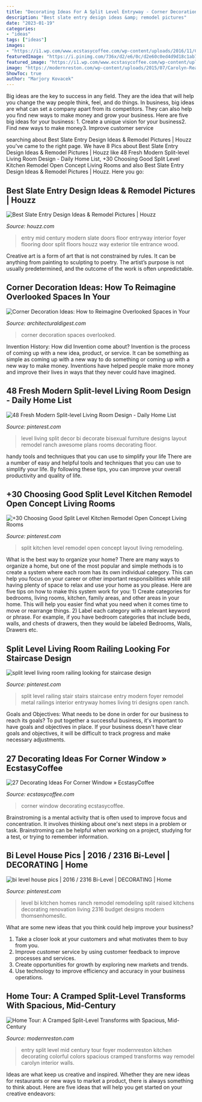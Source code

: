 ```yaml
---
title: "Decorating Ideas For A Split Level Entryway - Corner Decoration Ideas: How To Reimagine Overlooked Spaces In Your"
description: "Best slate entry design ideas &amp; remodel pictures"
date: "2023-01-19"
categories:
- "ideas"
tags: ["ideas"]
images:
- "https://i1.wp.com/www.ecstasycoffee.com/wp-content/uploads/2016/11/Corner-Window53.jpg?resize=600%2C762"
featuredImage: "https://i.pinimg.com/736x/d2/e6/0c/d2e60c0ed4d9d18c1ab7edf70aa7b9ab.jpg"
featured_image: "https://i1.wp.com/www.ecstasycoffee.com/wp-content/uploads/2016/11/Corner-Window53.jpg?resize=600%2C762"
image: "https://modernreston.com/wp-content/uploads/2015/07/Carolyn-Reams-home-tour-002.jpg"
ShowToc: true
author: "Marjory Kovacek"
---
```



Big ideas are the key to success in any field. They are the idea that will help you change the way people think, feel, and do things. In business, big ideas are what can set a company apart from its competitors. They can also help you find new ways to make money and grow your business. Here are five big ideas for your business: 1. Create a unique vision for your business2. Find new ways to make money3. Improve customer service
	

		
searching about Best Slate Entry Design Ideas &amp; Remodel Pictures | Houzz you've came to the right page. We have 8 Pics about Best Slate Entry Design Ideas &amp; Remodel Pictures | Houzz like 48 Fresh Modern Split-level Living Room Design - Daily Home List, +30 Choosing Good Split Level Kitchen Remodel Open Concept Living Rooms and also Best Slate Entry Design Ideas &amp; Remodel Pictures | Houzz. Here you go:
		
    
## Best Slate Entry Design Ideas &amp; Remodel Pictures | Houzz

<img loading=lazy src="https://st.hzcdn.com/fimgs/cd715cb800296d7d_5609-w500-h666-b0-p0--modern-entry.jpg" onerror="this.onerror=null;this.src='https://tse3.mm.bing.net/th?id=OIP.npz5RqcbQh3CJlCl0993lAHaJ3&amp;pid=15.1';" alt="Best Slate Entry Design Ideas &amp; Remodel Pictures | Houzz">

_Source: houzz.com_

>entry mid century modern slate doors floor entryway interior foyer flooring door split floors houzz way exterior tile entrance wood. 

	

Creative art is a form of art that is not constrained by rules. It can be anything from painting to sculpting to poetry. The artist’s purpose is not usually predetermined, and the outcome of the work is often unpredictable.

    
## Corner Decoration Ideas: How To Reimagine Overlooked Spaces In Your

<img loading=lazy src="https://media.architecturaldigest.com/photos/57c89da7d71120356d9f220e/master/pass/overlooked-corner-decoration-ideas-01.jpg" onerror="this.onerror=null;this.src='https://tse1.mm.bing.net/th?id=OIP.MbkkoxhLx24n3JZG1-MYEAHaLH&amp;pid=15.1';" alt="Corner Decoration Ideas: How to Reimagine Overlooked Spaces in Your">

_Source: architecturaldigest.com_

>corner decoration spaces overlooked. 

	

Invention History: How did Invention come about?
Invention is the process of coming up with a new idea, product, or service. It can be something as simple as coming up with a new way to do something or coming up with a new way to make money. Inventions have helped people make more money and improve their lives in ways that they never could have imagined.

    
## 48 Fresh Modern Split-level Living Room Design - Daily Home List

<img loading=lazy src="https://i.pinimg.com/736x/1a/85/e3/1a85e3691d7c3e6e8269f45f39420195.jpg" onerror="this.onerror=null;this.src='https://tse1.mm.bing.net/th?id=OIP.WV2Tg-H_fZcOKGe1a4En-gHaFj&amp;pid=15.1';" alt="48 Fresh Modern Split-level Living Room Design - Daily Home List">

_Source: pinterest.com_

>level living split decor bi decorate bisexual furniture designs layout remodel ranch awesome plans rooms decorating floor. 

	

handy tools and techniques that you can use to simplify your life
There are a number of easy and helpful tools and techniques that you can use to simplify your life. By following these tips, you can improve your overall productivity and quality of life.

    
## +30 Choosing Good Split Level Kitchen Remodel Open Concept Living Rooms

<img loading=lazy src="https://i.pinimg.com/736x/86/c0/e8/86c0e82d3ae8c81514c79bb26df6741a.jpg" onerror="this.onerror=null;this.src='https://tse2.mm.bing.net/th?id=OIP.EU4EjCAEMunU5x1fajEl6gHaGg&amp;pid=15.1';" alt="+30 Choosing Good Split Level Kitchen Remodel Open Concept Living Rooms">

_Source: pinterest.com_

>split kitchen level remodel open concept layout living remodeling. 

	

What is the best way to organize your home?
There are many ways to organize a home, but one of the most popular and simple methods is to create a system where each room has its own individual category. This can help you focus on your career or other important responsibilities while still having plenty of space to relax and use your home as you please. Here are five tips on how to make this system work for you: 1) Create categories for bedrooms, living rooms, kitchen, family areas, and other areas in your home. This will help you easier find what you need when it comes time to move or rearrange things. 2) Label each category with a relevant keyword or phrase. For example, if you have bedroom categories that include beds, walls, and chests of drawers, then they would be labeled Bedrooms, Walls, Drawers etc.

    
## Split Level Living Room Railing Looking For Staircase Design

<img loading=lazy src="https://i.pinimg.com/736x/0c/fe/df/0cfedfc4ff8ea0f945c0da4368a1fdd7.jpg" onerror="this.onerror=null;this.src='https://tse1.mm.bing.net/th?id=OIP.4BSTDVTbJHcbvf9Jv64e3gHaLI&amp;pid=15.1';" alt="split level living room railing looking for staircase design">

_Source: pinterest.com_

>split level railing stair stairs staircase entry modern foyer remodel metal railings interior entryway homes living tri designs open ranch. 

	

Goals and Objectives: What needs to be done in order for our business to reach its goals?
To put together a successful business, it's important to have goals and objectives in place. If your business doesn't have clear goals and objectives, it will be difficult to track progress and make necessary adjustments.

    
## 27 Decorating Ideas For Corner Window » EcstasyCoffee

<img loading=lazy src="https://i1.wp.com/www.ecstasycoffee.com/wp-content/uploads/2016/11/Corner-Window53.jpg?resize=600%2C762" onerror="this.onerror=null;this.src='https://tse1.mm.bing.net/th?id=OIP.LvF4BYg_ZeAR6Elw_zdK7AHaJZ&amp;pid=15.1';" alt="27 Decorating Ideas For Corner Window » EcstasyCoffee">

_Source: ecstasycoffee.com_

>corner window decorating ecstasycoffee. 

	

Brainstroming is a mental activity that is often used to improve focus and concentration. It involves thinking about one's next steps in a problem or task. Brainstroming can be helpful when working on a project, studying for a test, or trying to remember information.

    
## Bi Level House Pics | 2016 / 2316 Bi-Level | DECORATING | Home

<img loading=lazy src="https://i.pinimg.com/736x/d2/e6/0c/d2e60c0ed4d9d18c1ab7edf70aa7b9ab.jpg" onerror="this.onerror=null;this.src='https://tse4.mm.bing.net/th?id=OIP.4jIe41GmK_E-KI_qbJ5gLAHaE6&amp;pid=15.1';" alt="bi level house pics | 2016 / 2316 Bi-Level | DECORATING | Home">

_Source: pinterest.com_

>level bi kitchen homes ranch remodel remodeling split raised kitchens decorating renovation living 2316 budget designs modern thomsenhomesllc. 

	

What are some new ideas that you think could help improve your business?
1. Take a closer look at your customers and what motivates them to buy from you.
2. Improve customer service by using customer feedback to improve processes and services.
3. Create opportunities for growth by exploring new markets and trends. 
4. Use technology to improve efficiency and accuracy in your business operations.

    
## Home Tour: A Cramped Split-Level Transforms With Spacious, Mid-Century

<img loading=lazy src="https://modernreston.com/wp-content/uploads/2015/07/Carolyn-Reams-home-tour-002.jpg" onerror="this.onerror=null;this.src='https://tse2.mm.bing.net/th?id=OIP.f7dFSqAzG6nbbIwABbirHgHaKu&amp;pid=15.1';" alt="Home Tour: A Cramped Split-Level Transforms with Spacious, Mid-Century">

_Source: modernreston.com_

>entry split level mid century tour foyer modernreston kitchen decorating colorful colors spacious cramped transforms way remodel carolyn interior walls. 

	

Ideas are what keep us creative and inspired. Whether they are new ideas for restaurants or new ways to market a product, there is always something to think about. Here are five ideas that will help you get started on your creative endeavors: 

